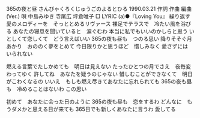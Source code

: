 365の夜と昼
さんびゃくろくじゅうごのよるとひる
1990.03.21
作詞  作曲  編曲 (Ver.)   唄
中島みゆき   寺尾広     坪倉唯子
□ LYRIC (a)●『Loving You』
繰り返す愛のメロディーを　そっととめるリヴァース
裸足でテラスで　冷たい風を浴びる
あなたの寝息を聞いていると　涙ぐむわ
本当に私でもいいのかしらと思う
いとしくて恋しくて　どう言えばいい
365の夜も昼も　つのる思い
降りそそぐ月あかり　おののく夢をとめて
今日限りかと思うほど　惜しみなく
愛さずには　いられない

燃える言葉でたしかめても　明日は見えない
たったひとつの月でさえ　夜毎変わってゆく
許してね　あなたを疑うのじゃない
惜しむことができなくて　明日がこわくなるの
いいえ　もしも燃え尽きてあなたに忘れられても
365の夜も昼も　冷めることはないわ
この思い

初めて　あなたに会った日のように
365の夜も昼も　恋をするわ
どんなに　もうダメかと思える日が来ても
365日でも新しくあなたに言うわ
愛してる